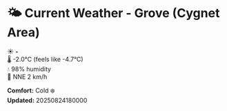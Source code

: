 # 🌤️ Current Weather - Grove (Cygnet Area)

☀️ **-**  
🌡️ -2.0°C (feels like -4.7°C)  
💧 98% humidity  
💨 NNE 2 km/h  

**Comfort:** Cold ❄️  
**Updated:** 20250824180000
